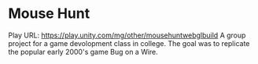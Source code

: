 # Mouse Hunt
Play URL: https://play.unity.com/mg/other/mousehuntwebglbuild 
A group project for a game devolopment class in college. The goal was to replicate the popular early 2000's game Bug on a Wire.
